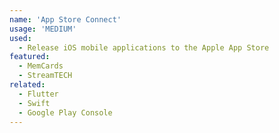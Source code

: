 ```yaml
---
name: 'App Store Connect'
usage: 'MEDIUM'
used:
  - Release iOS mobile applications to the Apple App Store
featured:
  - MemCards
  - StreamTECH
related:
  - Flutter
  - Swift
  - Google Play Console
---
```

